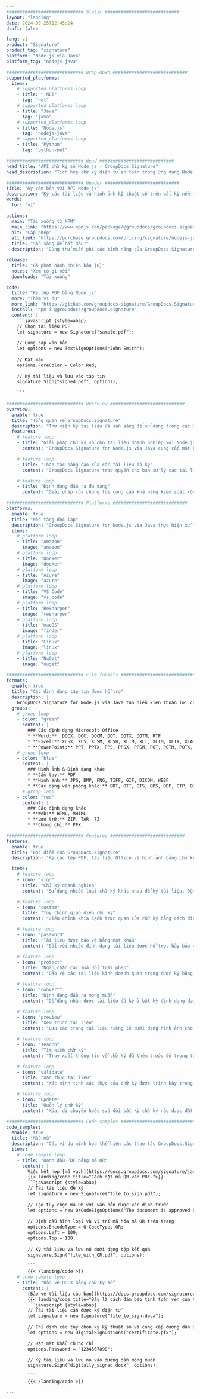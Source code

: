 ```yaml
---
############################# Static ############################
layout: "landing"
date: 2024-09-25T12:45:24
draft: false

lang: vi
product: "Signature"
product_tag: "signature"
platform: "Node.js via Java"
platform_tag: "nodejs-java"

############################# Drop-down ############################
supported_platforms:
  items:
    # supported_platforms loop
    - title: ".NET"
      tag: "net"
    # supported_platforms loop
    - title: "Java"
      tag: "java"
    # supported_platforms loop
    - title: "Node.js"
      tag: "nodejs-java" 
    # supported_platforms loop
    - title: "Python"
      tag: "python-net" 

############################# Head ############################
head_title: "API chữ ký số Node.js - GroupDocs.Signature"
head_description: "Tích hợp chữ ký điện tử an toàn trong ứng dụng Node.js với GroupDocs.Signature. Hợp lý hóa quy trình ký tài liệu một cách dễ dàng và hiệu quả."

############################# Header ############################
title: "Ký văn bản với API Node.js"
description: "Ký các tài liệu và hình ảnh kỹ thuật số trên bất kỳ nền tảng nào bằng cách sử dụng các giải pháp dựa trên ứng dụng và API linh hoạt của chúng tôi dành cho lập trình viên và người dùng cuối."
words:
  for: "vì"

actions:
  main: "Tải xuống từ NPM"
  main_link: "https://www.npmjs.com/package/@groupdocs/groupdocs.signature/"
  alt: "Cấp phép"
  alt_link: "https://purchase.groupdocs.com/pricing/signature/nodejs-java/"
  title: "Sẵn sàng để bắt đầu?"
  description: "Dùng thử miễn phí các tính năng của GroupDocs.Signature hoặc yêu cầu giấy phép"

release:
  title: "Đã phát hành phiên bản {0}"
  notes: "Xem có gì mới"
  downloads: "Tải xuống"

code:
  title: "Ký tệp PDF bằng Node.js"
  more: "Thêm ví dụ"
  more_link: "https://github.com/groupdocs-signature/GroupDocs.Signature-for-Node.js-via-Java/"
  install: "npm i @groupdocs/groupdocs.signature"
  content: |
    ```javascript {style=abap}   
    // Chọn tài liệu PDF
    let signature = new Signature("sample.pdf");
    
    // Cung cấp văn bản
    let options = new TextSignOptions("John Smith");
    
    // Đặt màu
    options.ForeColor = Color.Red;
    
    // Ký tài liệu và lưu vào tập tin
    signature.Sign("signed.pdf", options);
    
    ```

############################# Overview ############################
overview:
  enable: true
  title: "Tổng quan về GroupDocs.Signature"
  description: "Thư viện ký tài liệu đã sẵn sàng để sử dụng trong các ứng dụng Node.js"
  features:
    # feature loop
    - title: "Giải pháp chữ ký số cho tài liệu doanh nghiệp với Node.js"
      content: "GroupDocs.Signature for Node.js via Java cung cấp một bộ tùy chọn chữ ký số toàn diện cho tài liệu PDF, Office và hình ảnh. Văn bản, mã vạch, hình ảnh, chứng chỉ kỹ thuật số và siêu dữ liệu đều có sẵn. Xử lý tài liệu hợp lý đảm bảo hiệu quả."

    # feature loop
    - title: "Thao tác nâng cao của các tài liệu đã ký"
      content: "GroupDocs.Signature trao quyền cho bạn xử lý các tài liệu đã ký. Tìm kiếm và xác thực chữ ký bằng nhiều tiêu chí khác nhau. Ngoài ra, trích xuất thông tin tài liệu chi tiết hoặc tạo hình ảnh xem trước của các trang."

    # feature loop
    - title: "Định dạng đầu ra đa dạng"
      content: "Giải pháp của chúng tôi cung cấp khả năng kiểm soát rộng rãi đối với định dạng đầu ra của tài liệu đã ký. Định vị chính xác chữ ký trên bất kỳ trang nào và tùy chỉnh giao diện của chúng. Lưu tài liệu đã ký ở nhiều định dạng được hỗ trợ và tùy chọn bảo mật chúng bằng mật khẩu."

############################# Platforms ############################
platforms:
  enable: true
  title: "Nền tảng độc lập"
  description: "GroupDocs.Signature for Node.js via Java thực hiện xử lý tài liệu với nhiều hệ điều hành khác nhau"
  items:
    # platform loop
    - title: "Amazon"
      image: "amazon"
    # platform loop
    - title: "Docker"
      image: "docker"
    # platform loop
    - title: "Azure"
      image: "azure"
    # platform loop
    - title: "VS Code"
      image: "vs_code"
    # platform loop
    - title: "ReSharper"
      image: "resharper"
    # platform loop
    - title: "macOS"
      image: "finder"
    # platform loop
    - title: "Linux"
      image: "linux"
    # platform loop
    - title: "NuGet"
      image: "nuget"

############################# File formats ############################
formats:
  enable: true
  title: "Các định dạng tập tin được hỗ trợ"
  description: |
    GroupDocs.Signature for Node.js via Java tạo điều kiện thuận lợi cho hoạt động của [các định dạng tệp phổ biến](https://docs.groupdocs.com/signature/java/supported-document-formats/).
  groups:
    # group loop
    - color: "green"
      content: |
        ### Các định dạng Microsoft Office
        * **Word:**  DOCX, DOC, DOCM, DOT, DOTX, DOTM, RTF
        * **Excel:** XLSX, XLS, XLSM, XLSB, XLTM, XLT, XLTM, XLTX, XLAM, SXC, SpreadsheetML
        * **PowerPoint:** PPT, PPTX, PPS, PPSX, PPSM, POT, POTM, POTX, PPTM
    # group loop
    - color: "blue"
      content: |
        ### Hình ảnh & Định dạng khác
        * **Cầm tay:** PDF
        * **Hình ảnh:** JPG, BMP, PNG, TIFF, GIF, DICOM, WEBP
        * **Các dạng văn phòng khác:** ODT, OTT, OTS, ODS, ODP, OTP, ODG
      # group loop
    - color: "red"
      content: |
        ### Các định dạng khác
        * **Web:** HTML, MHTML
        * **Lưu trữ:** ZIP, TAR, 7Z
        * **Chứng chỉ:** PFX

############################# Features ############################
features:
  enable: true
  title: "Đặc điểm của GroupDocs.Signature"
  description: "Ký các tệp PDF, tài liệu Office và hình ảnh bằng chữ ký số"

  items:
    # feature loop
    - icon: "sign"
      title: "Chữ ký doanh nghiệp"
      content: "Sử dụng nhiều loại chữ ký khác nhau để ký tài liệu. Đặt chữ ký số chính xác trên bất kỳ vị trí trang nào."

    # feature loop
    - icon: "custom"
      title: "Tùy chỉnh giao diện chữ ký"
      content: "Điều chỉnh khía cạnh trực quan của chữ ký bằng cách điều chỉnh màu sắc, phông chữ, đường viền, xoay, v.v. để đạt được kết quả mong muốn."

    # feature loop
    - icon: "password"
      title: "Tài liệu được bảo vệ bằng mật khẩu"
      content: "Đối với nhiều định dạng tài liệu được hỗ trợ, hãy bảo vệ tài liệu đã ký bằng mật khẩu để tăng cường bảo mật."

    # feature loop
    - icon: "protect"
      title: "Ngăn chặn các sửa đổi trái phép"
      content: "Bảo vệ các tài liệu kinh doanh quan trọng được ký bằng chứng chỉ kỹ thuật số khỏi những thay đổi trái phép."

    # feature loop
    - icon: "convert"
      title: "Định dạng đầu ra mong muốn"
      content: "Dễ dàng nhận được tài liệu đã ký ở bất kỳ định dạng được hỗ trợ nào. Chuyển đổi tài liệu MS Word sang định dạng PDF một cách dễ dàng."

    # feature loop
    - icon: "preview"
      title: "Xem trước tài liệu"
      content: "Lưu các trang tài liệu riêng lẻ dưới dạng hình ảnh cho nhu cầu trong tương lai."

    # feature loop
    - icon: "search"
      title: "Tìm kiếm chữ ký"
      content: "Truy xuất thông tin về chữ ký đã thêm trước đó trong tài liệu của bạn."

    # feature loop
    - icon: "validate"
      title: "Xác thực tài liệu"
      content: "Xác minh tính xác thực của chữ ký được trình bày trong bất kỳ tài liệu nào."

    # feature loop
    - icon: "update"
      title: "Quản lý chữ ký"
      content: "Xóa, di chuyển hoặc sửa đổi bất kỳ chữ ký nào được đặt trên bất kỳ trang tài liệu nào."

############################# Code samples ############################
code_samples:
  enable: true
  title: "Mẫu mã"
  description: "Các ví dụ minh họa thể hiện các thao tác GroupDocs.Signature for Node.js via Java điển hình"
  items:
    # code sample loop
    - title: "Đánh dấu PDF bằng mã QR"
      content: |
        Việc kết hợp [mã vạch](https://docs.groupdocs.com/signature/java/esign-document-with-qr-code-signature/) vào các trang tài liệu PDF cụ thể có thể đơn giản hóa quy trình kinh doanh. Phần này cung cấp ví dụ về cách thêm mã QR bằng cách sử dụng GroupDocs.Signature for Node.js via Java.
        {{< landing/code title="Cách đặt mã QR vào PDF.">}}
        ```javascript {style=abap}
        // Tải tài liệu để ký
        let signature = new Signature("file_to_sign.pdf");
        
        // Tạo tùy chọn mã QR với văn bản được xác định trước
        let options = new QrCodeSignOptions("The document is approved by John Smith");
        
        // Định cấu hình loại và vị trí mã hóa mã QR trên trang
        options.EncodeType = QrCodeTypes.QR;
        options.Left = 100;
        options.Top = 100;
            
        // Ký tài liệu và lưu nó dưới dạng tệp kết quả
        signature.Sign("file_with_QR.pdf", options);
        
        ```
        {{< /landing/code >}}
    # code sample loop
    - title: "Bảo vệ DOCX bằng chữ ký số"
      content: |
        [Bảo vệ tài liệu của bạn](https://docs.groupdocs.com/signature/java/esign-document-with-digital-signature/) bằng chữ ký dựa trên chứng chỉ kỹ thuật số. Chữ ký số bảo vệ tài liệu kinh doanh của bạn khỏi bị thay đổi nội dung.
        {{< landing/code title="Đây là cách đảm bảo tính toàn vẹn của tài liệu.">}}
        ```javascript {style=abap}   
        // Tải tài liệu cần được ký điện tử
        let signature = new Signature("file_to_sign.docx");
        
        // Chỉ định các tùy chọn ký kỹ thuật số và cung cấp đường dẫn đến tệp chứng chỉ
        let options = new DigitalSignOptions("certificate.pfx");

        // Đặt mật khẩu chứng chỉ
        options.Password = "1234567890";

        // Ký tài liệu và lưu nó vào đường dẫn mong muốn
        signature.Sign("digitally_signed.docx", options);

        ```
        {{< /landing/code >}}

---
```

